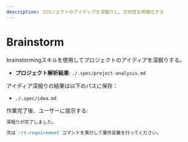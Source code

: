 ```yaml
---
description: プロジェクトのアイディアを深掘りし、方向性を明確化する
---
```


# Brainstorm

brainstormingスキルを使用してプロジェクトのアイディアを深掘りする。

- **プロジェクト解析結果**: `./.spec/project-analysis.md`

アイディア深掘りの結果は以下のパスに保存：
- `./.spec/idea.md`

作業完了後、ユーザーに提示する:

```markdown
深堀りが完了しました。

次は`/rt:requirement`コマンドを実行して要件定義を行ってください。
```
